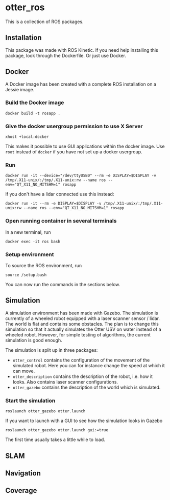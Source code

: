 # otter_ros
This is a collection of ROS packages.

## Installation

This package was made with ROS Kinetic. If you need help installing this package, look through the Dockerfile. Or just use Docker.

## Docker

A Docker image has been created with a complete ROS installation on a Jessie image.
### Build the Docker image
```
docker build -t rosapp .
```

### Give the docker usergroup permission to use X Server
```
xhost +local:docker
```
This makes it possible to use GUI applications within the docker image. Use ```root``` instead of ```docker``` if you have not set up a docker usergroup.

### Run 
```
docker run -it --device="/dev/ttyUSB0" --rm -e DISPLAY=$DISPLAY -v /tmp/.X11-unix/:/tmp/.X11-unix:rw --name ros --env="QT_X11_NO_MITSHM=1" rosapp
```
If you don't have a lidar connected use this instead:
```
docker run -it --rm -e DISPLAY=$DISPLAY -v /tmp/.X11-unix/:/tmp/.X11-unix:rw --name ros --env="QT_X11_NO_MITSHM=1" rosapp
```

### Open running container in several terminals
In a new terminal, run
```
docker exec -it ros bash
```

### Setup environment
To source the ROS environment, run
```
source /setup.bash
```
You can now run the commands in the sections below.

## Simulation

A simulation environment has been made with Gazebo. The simulation is currently of a wheeled robot equipped with a laser scanner sensor / lidar. The world is flat and contains some obstacles.
The plan is to change this simulation so that it actually simulates the Otter USV on water instead of a wheeled robot. However, for simple testing of algorithms, the current simulation is good enough.

The simulation is split up in three packages:

- `otter_control` contains the configuration of the movement of the simulated robot. Here you can for instance change the speed at which it can move.
- `otter_description` contains the description of the robot, i.e. how it looks. Also contains laser scanner configurations.
- `otter_gazebo` contains the description of the world which is simulated.

### Start the simulation
```
roslaunch otter_gazebo otter.launch
```
If you want to launch with a GUI to see how the simulation looks in Gazebo
```
roslaunch otter_gazebo otter.launch gui:=true
```
The first time usually takes a little while to load.

## SLAM

## Navigation

## Coverage

